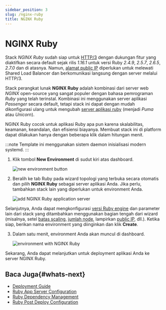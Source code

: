 ```yaml
---
sidebar_position: 3
slug: /nginx-ruby
title: NGINX Ruby
---
```

# NGINX Ruby

Stack _NGINX Ruby_ sudah siap untuk [HTTP/3](<https://docs.dewacloud.com/docs/http3/>) dengan dukungan fitur yang diaktifkan secara default sejak rilis _1.16.1_ untuk versi Ruby _2.4.9_, _2.5.7_, _2.6.5_, _2.7.0_ dan di atasnya. Namun, [alamat public IP](<https://docs.dewacloud.com/docs/public-ip/>) diperlukan untuk melewati Shared Load Balancer dan berkomunikasi langsung dengan server melalui HTTP/3.

Stack perangkat lunak **NGINX Ruby** adalah kombinasi dari server web _NGINX_ open-source yang sangat populer dengan bahasa pemrograman _Ruby_ yang telah terinstal. Kombinasi ini menggunakan server aplikasi _Passenger_ secara default, tetapi stack ini dapat dengan mudah dikonfigurasi ulang untuk mengubah [server aplikasi ruby](<https://docs.dewacloud.com/docs/ruby-application-server-config/>) (menjadi _Puma_ atau _Unicorn_).

NGINX Ruby cocok untuk aplikasi Ruby apa pun karena skalabilitas, keamanan, keandalan, dan efisiensi biayanya. Membuat stack ini di platform dapat dilakukan hanya dengan beberapa klik dalam hitungan menit.

:::note
Template ini menggunakan sistem daemon inisialisasi modern systemd. 
:::

1. Klik tombol **New Environment** di sudut kiri atas dashboard.

   ![new environment button](#)

2. Beralih ke tab Ruby pada wizard topologi yang terbuka secara otomatis dan pilih **NGINX Ruby** sebagai server aplikasi Anda. Jika perlu, tambahkan stack lain yang diperlukan untuk environment Anda.

   ![add NGINX Ruby application server](#)

Selanjutnya, Anda dapat mengkonfigurasi [versi Ruby engine](<https://docs.dewacloud.com/docs/ruby-versions/>) dan parameter lain dari stack yang ditambahkan menggunakan bagian tengah dari wizard (misalnya, setel [batas scaling](<https://docs.dewacloud.com/docs/automatic-vertical-scaling/>), [jumlah node](<https://docs.dewacloud.com/docs/horizontal-scaling/>), lampirkan [public IP](<https://docs.dewacloud.com/docs/public-ip/>), dll.). Ketika siap, berikan nama environment yang diinginkan dan klik **Create**.

3. Dalam satu menit, environment Anda akan muncul di dashboard.

   ![environment with NGINX Ruby](#)

Sekarang, Anda dapat melanjutkan untuk deployment aplikasi Anda ke server NGINX Ruby.

## Baca Juga{#whats-next}

- [Deployment Guide](<https://docs.dewacloud.com/docs/deployment-guide/>)
- [Ruby App Server Configuration](<https://docs.dewacloud.com/docs/ruby-application-server-config/>)
- [Ruby Dependency Management](<https://docs.dewacloud.com/docs/ruby-dependency-management/>)
- [Ruby Post Deploy Configuration](<https://docs.dewacloud.com/docs/ruby-post-deploy-configuration/>)